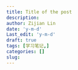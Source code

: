 ```yaml
---
title: Title of the post
description:
author: Zijian Lin
date: 'y-m-d'
Last_edit: 'y-m-d'
draft: true 
tags: [学习笔记,] 
categories: []
slug: 
---
```

